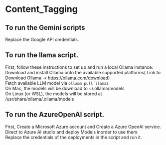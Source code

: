# Content_Tagging

## To run the Gemini scripts 
 Replace the Google API credentials.

## To run the  llama script. 

First, follow these instructions to set up and run a local Ollama instance:<br>
Download and install Ollama onto the available supported platforms( Link to Download Ollama -> https://ollama.com/download)<br>
Fetch available LLM model via `ollama pull llama2 `<br>
On Mac, the models will be download to ~/.ollama/models<br>
On Linux (or WSL), the models will be stored at /usr/share/ollama/.ollama/models<br>


## To run the AzureOpenAI script. 
First, Create a Microsoft Azure account and Create a Azure OpenAI service. <br>
Direct to Azure AI studio and deploy Models inorder to use them.<br>
Replace the credentials of the deployments in the script and run it.
